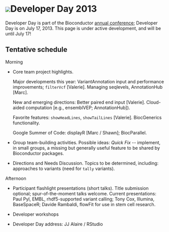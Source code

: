 # ![](/images/icons/magnifier.gif)Developer Day 2013

Developer Day is part of the Bioconductor
[annual conference](/bioc2013); Developer Day is on July 17,
2013. This page is under active development, and will be until July
17!

## Tentative schedule

Morning

- Core team project highlights.

  Major developments this year: VariantAnnotation input and
  performance improvements; `filterVcf` [Valerie]. Managing seqlevels,
  AnnotationHub [Marc].
  
  New and emerging directions: Better paired end input [Valerie].
  Cloud-aided computation [e.g., ensemblVEP; AnnotationHub]).
  
  Favorite features: `showHeadLines`, `showTailLines`
  [Valerie]. BiocGenerics functionality.
  
  Google Summer of Code: displayR [Marc / Shawn]; BiocParallel.

- Group team-building activities. Possible ideas: _Quick Fix_ --
  implement, in small groups, a missing but generally useful feature
  to be shared by Bioconductor packages.

- Directions and Needs Discussion. Topics to be determined, including:
  approaches to variants (need for `tally` variants).

Afternoon

- Participant flashlight presentations (short talks). Title submission
  optional; spur-of-the-moment talks welcome. Current presentations:
  Paul Pyl, EMBL, rhdf5-supported variant calling; Tony Cox, Illumina,
  BaseSpaceR; Davide Rambaldi, flowFit for use in stem cell research.

- Developer workshops

- Developer Day address: JJ Alaire / RStudio
